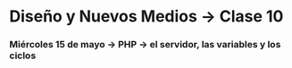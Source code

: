 # Diseño y Nuevos Medios → Clase 10 

### Miércoles 15 de mayo → PHP → el servidor, las variables y los ciclos